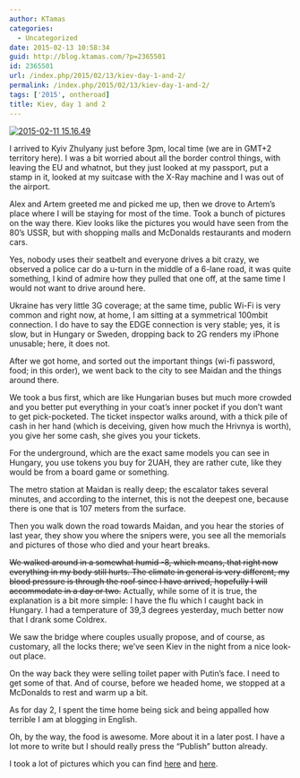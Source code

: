 ```yaml
---
author: KTamas
categories:
  - Uncategorized
date: 2015-02-13 10:58:34
guid: http://blog.ktamas.com/?p=2365501
id: 2365501
url: /index.php/2015/02/13/kiev-day-1-and-2/
permalink: /index.php/2015/02/13/kiev-day-1-and-2/
tags: ['2015', ontheroad]
title: Kiev, day 1 and 2
---
```


[<img src="/wp-content/uploads/2015/02/2015-02-11-15.16.49-1024x768.jpg" alt="2015-02-11 15.16.49" width="625" height="469" class="aligncenter size-large wp-image-2365504" srcset="/wp-content/uploads/2015/02/2015-02-11-15.16.49-1024x768.jpg 1024w, /wp-content/uploads/2015/02/2015-02-11-15.16.49-300x225.jpg 300w, /wp-content/uploads/2015/02/2015-02-11-15.16.49-624x468.jpg 624w" sizes="(max-width: 625px) 100vw, 625px" />](/wp-content/uploads/2015/02/2015-02-11-15.16.49.jpg)

I arrived to Kyiv Zhulyany just before 3pm, local time (we are in GMT+2 territory here). I was a bit worried about all the border control things, with leaving the EU and whatnot, but they just looked at my passport, put a stamp in it, looked at my suitcase with the X-Ray machine and I was out of the airport.

Alex and Artem greeted me and picked me up, then we drove to Artem&#8217;s place where I will be staying for most of the time. Took a bunch of pictures on the way there. Kiev looks like the pictures you would have seen from the 80&#8217;s USSR, but with shopping malls and McDonalds restaurants and modern cars.

Yes, nobody uses their seatbelt and everyone drives a bit crazy, we observed a police car do a u-turn in the middle of a 6-lane road, it was quite something, I kind of admire how they pulled that one off, at the same time I would not want to drive around here.

Ukraine has very little 3G coverage; at the same time, public Wi-Fi is very common and right now, at home, I am sitting at a symmetrical 100mbit connection. I do have to say the EDGE connection is very stable; yes, it is slow, but in Hungary or Sweden, dropping back to 2G renders my iPhone unusable; here, it does not.

After we got home, and sorted out the important things (wi-fi password, food; in this order), we went back to the city to see Maidan and the things around there.

We took a bus first, which are like Hungarian buses but much more crowded and you better put everything in your coat&#8217;s inner pocket if you don&#8217;t want to get pick-pocketed. The ticket inspector walks around, with a thick pile of cash in her hand (which is deceiving, given how much the Hrivnya is worth), you give her some cash, she gives you your tickets.

For the underground, which are the exact same models you can see in Hungary, you use tokens you buy for 2UAH, they are rather cute, like they would be from a board game or something.

The metro station at Maidan is really deep; the escalator takes several minutes, and according to the internet, this is not the deepest one, because there is one that is 107 meters from the surface. 

Then you walk down the road towards Maidan, and you hear the stories of last year, they show you where the snipers were, you see all the memorials and pictures of those who died and your heart breaks.

<del datetime="2015-02-13T08:28:48+00:00">We walked around in a somewhat humid -8, which means, that right now everything in my body still hurts. The climate in general is very different, my blood pressure is through the roof since I have arrived, hopefully I will accommodate in a day or two.</del> Actually, while some of it is true, the explanation is a bit more simple: I have the flu which I caught back in Hungary. I had a temperature of 39,3 degrees yesterday, much better now that I drank some Coldrex.

We saw the bridge where couples usually propose, and of course, as customary, all the locks there; we&#8217;ve seen Kiev in the night from a nice look-out place. 

On the way back they were selling toilet paper with Putin&#8217;s face. I need to get some of that. And of course, before we headed home, we stopped at a McDonalds to rest and warm up a bit. 

As for day 2, I spent the time home being sick and being appalled how terrible I am at blogging in English.

Oh, by the way, the food is awesome. More about it in a later post. I have a lot more to write but I should really press the &#8220;Publish&#8221; button already.

I took a lot of pictures which you can find [here](https://www.dropbox.com/sh/nnrrugb8tm6f9am/AABDsaGmN19OCrZTN0YXBtNHa?dl=0) and [here](https://www.dropbox.com/sh/20ahur6bbgi250a/AAC9wbWK3AZ3AdY1uatNhFh1a?dl=0).
